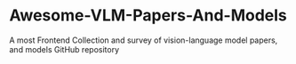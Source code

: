 # Awesome-VLM-Papers-And-Models
A most Frontend Collection and survey of vision-language model papers, and models GitHub repository

